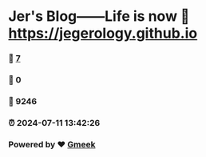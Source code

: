 # Jer's Blog——Life is now :link: https://jegerology.github.io 
### :page_facing_up: [7](https://jegerology.github.io/tag.html) 
### :speech_balloon: 0 
### :hibiscus: 9246 
### :alarm_clock: 2024-07-11 13:42:26 
### Powered by :heart: [Gmeek](https://github.com/Meekdai/Gmeek)
